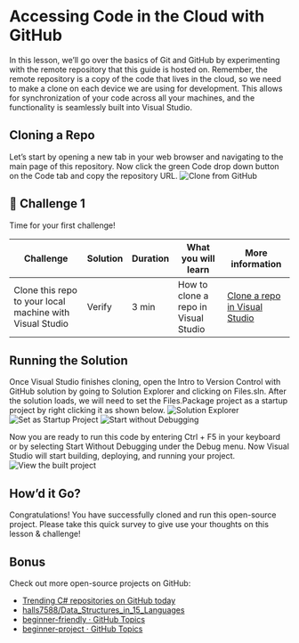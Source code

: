 ﻿# Accessing Code in the Cloud with GitHub
In this lesson, we’ll go over the basics of Git and GitHub by experimenting with the remote repository that this guide is hosted on. Remember, the remote repository is a copy of the code that lives in the cloud, so we need to make a clone on each device we are using for development. This allows for synchronization of your code across all your machines, and the functionality is seamlessly built into Visual Studio.

## Cloning a Repo
Let’s start by opening a new tab in your web browser and navigating to the main page of this repository. Now click the green Code drop down button on the Code tab and copy the repository URL. 
 ![Clone from GitHub](images/image012.png)

## 🚨 Challenge 1

Time for your first challenge!

| Challenge  | Solution   | Duration   | What you will learn | More information |
| ------------------------------- | ------------------------------- | ----------- |  -------------------------------------- | - |
| Clone this repo to your local machine with Visual Studio | Verify | 3 min |  How to clone a repo in Visual Studio | [Clone a repo in Visual Studio](https://learn.microsoft.com/en-us/visualstudio/version-control/git-clone-repository?view=vs-2022) |


## Running the Solution
Once Visual Studio finishes cloning, open the Intro to Version Control with GitHub solution by going to Solution Explorer and clicking on Files.sln. After the solution loads, we will need to set the Files.Package project as a startup project by right clicking it as shown below. 
![Solution Explorer](images/image017.png) ![Set as Startup Project](images/image019.png) ![Start without Debugging](images/image021.png)

Now you are ready to run this code by entering Ctrl + F5 in your keyboard or by selecting Start Without Debugging under the Debug menu. Now Visual Studio will start building, deploying, and running your project. 
![View the built project](images/image023.png)

## How’d it Go?
Congratulations! You have successfully cloned and run this open-source project. 
Please take this quick survey to give use your thoughts on this lesson & challenge!

## Bonus
Check out more open-source projects on GitHub:
*	[Trending C# repositories on GitHub today](https://github.com/trending/c%23)
*	[halls7588/Data_Structures_in_15_Languages](https://github.com/halls7588/Data_Structures_in_15_Languages)
*	[beginner-friendly · GitHub Topics](https://github.com/topics/beginner-friendly?l=c%23)
*	[beginner-project · GitHub Topics](https://github.com/topics/beginner-project?l=c%23)

